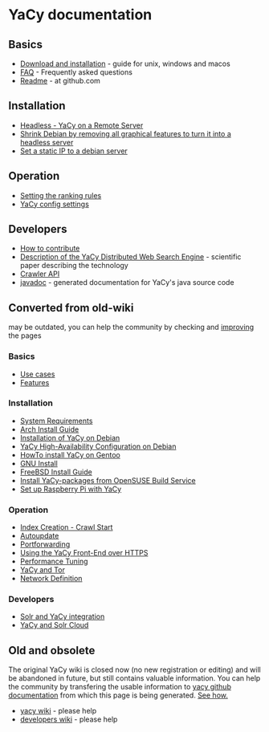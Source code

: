 # YaCy documentation

## Basics
* [Download and installation](download_installation.md) - guide for unix, windows and macos
* [FAQ](faq.md) - Frequently asked questions 
* [Readme](https://github.com/yacy/yacy_search_server/blob/master/README.md) - at github.com

## Installation
* [Headless - YaCy on a Remote Server](installation/headless.md)
* [Shrink Debian by removing all graphical features to turn it into a headless server](installation/shrink.md)
* [Set a static IP to a debian server](installation/staticip.md)

## Operation
* [Setting the ranking rules](operation/ranking.md)
* [YaCy config settings](operation/yacy_conf.md)

## Developers
* [How to contribute](contribute.md)
* [Description of the YaCy Distributed Web Search Engine](https://yacy.net/material/Description_of_the_YaCy_Distributed_Web_Search_Engine_Herrmann_Ning_Diaz_Preneel_ESAT_KULeuven_COSIC_article-2459.pdf) - scientific paper describing the technology
* [Crawler API](api/crawler.md)
* [javadoc](https://yacy.net/api/javadoc/) - generated documentation for YaCy's java source code

## Converted from old-wiki
may be outdated, you can help the community by checking and [improving](contribute.md) the pages

### Basics
* [Use cases](use_cases.md)
* [Features](features.md)

### Installation
* [System Requirements](installation/requirements.md)
* [Arch Install Guide](installation/archinstall.md)
* [Installation of YaCy on Debian](installation/debianinstall.md)
* [YaCy High-Availability Configuration on Debian](installation/debian_high_availability.md)
* [HowTo install YaCy on Gentoo](installation/gentooinstall.md)
* [GNU Install](installation/gnuinstall.md)
* [FreeBSD Install Guide](installation/freebsdinstall.md)
* [Install YaCy-packages from OpenSUSE Build Service](installation/obsinstall.md)
* [Set up Raspberry Pi with YaCy](installation/raspberry_pi.md)

### Operation
* [Index Creation - Crawl Start](operation/crawlstart_p.md)
* [Autoupdate](operation/autoupdate.md)
* [Portforwarding](operation/portforwarding.md)
* [Using the YaCy Front-End over HTTPS](operation/yacyoverhttps.md)
* [Performance Tuning](operation/performance.md)
* [YaCy and Tor](operation/yacy-tor.md)
* [Network Definition](operation/network-definition.md)

### Developers
* [Solr and YaCy integration](dev/solr.md)
* [YaCy and Solr Cloud](dev/solrcloud.md)

## Old and obsolete
The original YaCy wiki is closed now (no new registration or editing) and
will be abandoned in future, but still contains valuable information.  You
can help the community by transfering the usable information to [yacy github
documentation](https://github.com/yacy/yacy_net_homepage/) from which this
page is being generated.  [See how.](contribute.md)

* [yacy wiki](https://wiki.yacy.net/index.php/En:Start) - please help
* [developers wiki](https://wiki.yacy.net/index.php/Dev:Start) - please help
